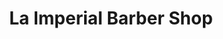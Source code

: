 ---
title: "La Imperial Barber Shop"
url: /ciudad-de-mexico/la-imperial-barber-shop/
shop: Friseur
---